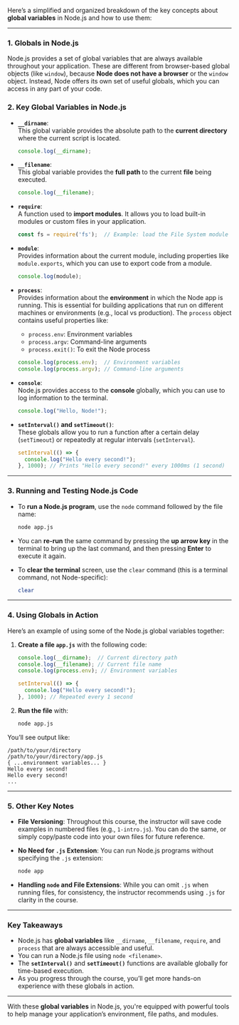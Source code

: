 Here’s a simplified and organized breakdown of the key concepts about **global variables** in Node.js and how to use them:

---

### 1. **Globals in Node.js**

Node.js provides a set of global variables that are always available throughout your application. These are different from browser-based global objects (like `window`), because **Node does not have a browser** or the `window` object. Instead, Node offers its own set of useful globals, which you can access in any part of your code.

### 2. **Key Global Variables in Node.js**

- **`__dirname`**:  
  This global variable provides the absolute path to the **current directory** where the current script is located.
  ```js
  console.log(__dirname);
  ```

- **`__filename`**:  
  This global variable provides the **full path** to the current **file** being executed.
  ```js
  console.log(__filename);
  ```

- **`require`**:  
  A function used to **import modules**. It allows you to load built-in modules or custom files in your application.
  ```js
  const fs = require('fs');  // Example: load the File System module
  ```

- **`module`**:  
  Provides information about the current module, including properties like `module.exports`, which you can use to export code from a module.
  ```js
  console.log(module);
  ```

- **`process`**:  
  Provides information about the **environment** in which the Node app is running. This is essential for building applications that run on different machines or environments (e.g., local vs production). The `process` object contains useful properties like:
  - `process.env`: Environment variables
  - `process.argv`: Command-line arguments
  - `process.exit()`: To exit the Node process
  ```js
  console.log(process.env);  // Environment variables
  console.log(process.argv); // Command-line arguments
  ```

- **`console`**:  
  Node.js provides access to the **console** globally, which you can use to log information to the terminal.
  ```js
  console.log("Hello, Node!");
  ```

- **`setInterval()` and `setTimeout()`**:  
  These globals allow you to run a function after a certain delay (`setTimeout`) or repeatedly at regular intervals (`setInterval`).
  ```js
  setInterval(() => {
    console.log("Hello every second!");
  }, 1000); // Prints "Hello every second!" every 1000ms (1 second)
  ```

---

### 3. **Running and Testing Node.js Code**

- To **run a Node.js program**, use the `node` command followed by the file name:
  ```bash
  node app.js
  ```

- You can **re-run** the same command by pressing the **up arrow key** in the terminal to bring up the last command, and then pressing **Enter** to execute it again.

- To **clear the terminal** screen, use the `clear` command (this is a terminal command, not Node-specific):
  ```bash
  clear
  ```

---

### 4. **Using Globals in Action**

Here’s an example of using some of the Node.js global variables together:

1. **Create a file `app.js`** with the following code:
   ```js
   console.log(__dirname);  // Current directory path
   console.log(__filename); // Current file name
   console.log(process.env); // Environment variables

   setInterval(() => {
     console.log("Hello every second!");
   }, 1000); // Repeated every 1 second
   ```

2. **Run the file** with:
   ```bash
   node app.js
   ```

You’ll see output like:
```
/path/to/your/directory
/path/to/your/directory/app.js
{ ...environment variables... }
Hello every second!
Hello every second!
...
```

---

### 5. **Other Key Notes**

- **File Versioning**: Throughout this course, the instructor will save code examples in numbered files (e.g., `1-intro.js`). You can do the same, or simply copy/paste code into your own files for future reference.
  
- **No Need for `.js` Extension**: You can run Node.js programs without specifying the `.js` extension:
  ```bash
  node app
  ```

- **Handling `node` and File Extensions**: While you can omit `.js` when running files, for consistency, the instructor recommends using `.js` for clarity in the course.

---

### Key Takeaways

- Node.js has **global variables** like `__dirname`, `__filename`, `require`, and `process` that are always accessible and useful.
- You can run a Node.js file using `node <filename>`.
- The **`setInterval()`** and **`setTimeout()`** functions are available globally for time-based execution.
- As you progress through the course, you’ll get more hands-on experience with these globals in action.

---

With these **global variables** in Node.js, you're equipped with powerful tools to help manage your application’s environment, file paths, and modules.